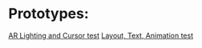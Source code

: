 # Prototypes:    #
  
[AR Lighting and Cursor test](https://sycrus.github.io/parallel_test/lighting-cursor.html)
[Layout, Text, Animation test]()

